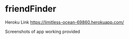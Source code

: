 # friendFinder

Heroku Link
https://limitless-ocean-69860.herokuapp.com/

Screenshots of app working provided
